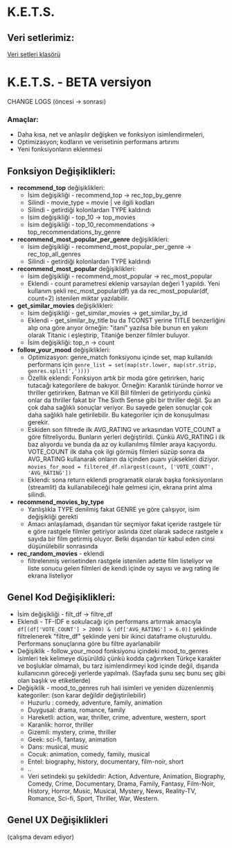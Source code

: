 # K.E.T.S.

## Veri setlerimiz:
[Veri setleri klasörü](https://drive.google.com/drive/folders/10t8OYe4i0U_OOEMwjhQNM7B3gT5KqObn)




# K.E.T.S. - BETA versiyon
CHANGE LOGS
(öncesi -> sonrası)

### Amaçlar:
- Daha kısa, net ve anlaşılır değişken ve fonksiyon isimlendirmeleri,
- Optimizasyon; kodların ve verisetinin performans artırımı
- Yeni fonksiyonların eklenmesi
## Fonksiyon Değişiklikleri:
-  **recommend_top** değişiklikleri:
	- İsim değişikliği - recommend_top -> rec_top_by_genre
	- Silindi - movie_type = movie | ve ilgili kodları	 
	- Silindi - getirdiği kolonlardan TYPE kaldırıdı
	- İsim değişikliği - top_10 -> top_movies
	- İsim değişikliği - top_10_recommendations -> top_recommendations_by_genre
-  **recommend_most_popular_per_genre** değişiklikleri:
	- İsim değişikliği - recommend_most_popular_per_genre -> rec_top_all_genres
	- Silindi - getirdiği kolonlardan TYPE kaldırıdı
- **recommend_most_popular** değişiklikleri: 
	- İsim değişikliği - recommend_most_popular -> rec_most_popular
	- Eklendi - count parametresi eklenip varsayılan değeri 1 yapıldı. Yeni kullanım şekli rec_most_popular(df) ya da rec_most_popular(df, count=2) istenilen miktar yazılabilir.
- **get_similar_movies** değişiklikleri:
	- İsim değişikliği - get_similar_movies -> get_similar_by_id
	- Eklendi - get_similar_by_title bu da TCONST yerine TITLE benzerliğini alıp ona göre arıyor örneğin: "itani" yazılsa bile bunun en yakını olarak Titanic i eşleştirip, Titaniğe benzer filmler buluyor. 
	- İsim değişikliği: top_n -> count
- **follow_your_mood** değişiklikleri:
	- Optimizasyon: genre_match fonksiyonu içinde set, map kullanıldı performans için ```genre_list = set(map(str.lower, map(str.strip, genres.split(','))))```
	- Özellik eklendi: Fonksiyon artık bir moda göre getirirken, hariç tutacağı kategorilere de bakıyor. Örneğin: Karanlık türünde horror ve thriller getirirken, Batman ve Kill Bill filmleri de getiriyordu çünkü onlar da thriller fakat bir The Sixth Sense gibi bir thriller değil. Şu an çok daha sağlıklı sonuçlar veriyor. Bu sayede gelen sonuçlar çok daha sağlıklı hale getirilebilir. Bu kategoriler için de konuşulması gerekir.
	- Eskiden son filtrede ilk AVG_RATING ve arkasından VOTE_COUNT a göre filtreliyordu. Bunların yerleri değiştirildi. Çünkü AVG_RATING i ilk baz alıyordu ve bunda da az oy kullanılmış filmler araya kaçıyordu. VOTE_COUNT ilk daha çok ilgi görmüş filmleri süzüp sonra da AVG_RATING kullanarak onların da içinden puanı yüksekleri diziyor. ```movies_for_mood = filtered_df.nlargest(count, ['VOTE_COUNT', 'AVG_RATING'])```
	- Eklendi: sona return eklendi programatik olarak başka fonksiyonların (streamlit) da kullanabileceği  hale gelmesi için, ekrana print alma silindi.
- **recommend_movies_by_type**
	- Yanlışlıkla TYPE denilmiş fakat GENRE ye göre çalışıyor, isim değişikliği gerekti
	- Amacı anlaşılamadı, dışarıdan tür seçmiyor fakat içeride rastgele tür e göre rastgele filmler getiriyor aslında özet olarak sadece rastgele x sayıda bir film getirmiş oluyor. Belki dışarıdan tür kabul eden cinsi düşünülebilir sonrasında
- **rec_random_movies** - eklendi
	- filtrelenmiş verisetinden rastgele istenilen adette film listeliyor ve liste sonucu gelen filmleri de kendi içinde oy sayısı ve avg rating ile ekrana listeliyor
	

## Genel Kod Değişiklikleri:
- İsim değişikliği - filt_df -> filtre_df
- Eklendi - TF-IDF e sokulacağı için performans artırmak amacıyla ``df[(df['VOTE_COUNT'] > 2000) & (df['AVG_RATING'] > 6.0)]`` şeklinde filtrelenerek "filtre_df" şeklinde yeni bir ikinci dataframe oluşturuldu. Performans sonuçlarına göre bu filtre ayarlanabilir
- Değişiklik - follow_your_mood fonksiyonu içindeki mood_to_genres isimleri tek kelimeye düşürüldü çünkü kodda çağırırken Türkçe karakter ve boşluklar olmamalı, bu tarz isimlendirmeyi kod içinde değil, dışarıda kullanıcının göreceği yerlerde yapılmalı. (Sayfada şunu seç bunu seç gibi olan başlık ve etiketlerde)
- Değişiklik - mood_to_genres ruh hali isimleri ve yeniden düzenlenmiş kategoriler: (son karar değildir değiştirilebilir)
	- Huzurlu : comedy, adventure, family, animation
	- Duygusal: drama, romance, family
	- Hareketli: action, war, thriller, crime, adventure, western, sport
	- Karanlik: horror, thriller
	- Gizemli: mystery, crime, thriller
	- Geek: sci-fi, fantasy, animation
	- Dans: musical, music
	- Cocuk: animation, comedy, family, musical
	- Entel: biography, history, documentary, film-noir, short
	- ..
	- Veri setindeki şu şekildedir: Action, Adventure, Animation, Biography, Comedy, Crime, Documentary, Drama, Family, Fantasy, Film-Noir, History, Horror, Music, Musical, Mystery, News, Reality-TV, Romance, Sci-fi, Sport, Thriller, War, Western.
	


## Genel UX Değişiklikleri
(çalışma devam ediyor)